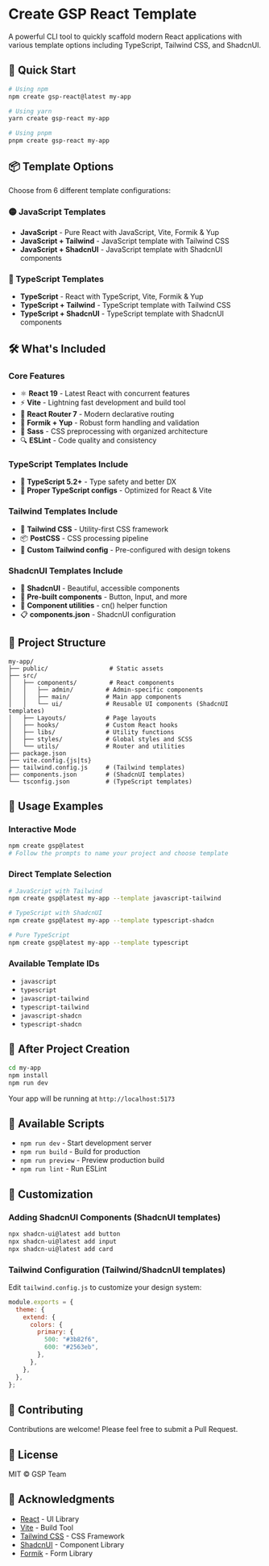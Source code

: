 # Create GSP React Template

A powerful CLI tool to quickly scaffold modern React applications with various template options including TypeScript, Tailwind CSS, and ShadcnUI.

## 🚀 Quick Start

```bash
# Using npm
npm create gsp-react@latest my-app

# Using yarn
yarn create gsp-react my-app

# Using pnpm
pnpm create gsp-react my-app
```

## 📦 Template Options

Choose from 6 different template configurations:

### 🟡 JavaScript Templates

- **JavaScript** - Pure React with JavaScript, Vite, Formik & Yup
- **JavaScript + Tailwind** - JavaScript template with Tailwind CSS
- **JavaScript + ShadcnUI** - JavaScript template with ShadcnUI components

### 🔵 TypeScript Templates

- **TypeScript** - React with TypeScript, Vite, Formik & Yup
- **TypeScript + Tailwind** - TypeScript template with Tailwind CSS
- **TypeScript + ShadcnUI** - TypeScript template with ShadcnUI components

## 🛠️ What's Included

### Core Features

- ⚛️ **React 19** - Latest React with concurrent features
- ⚡ **Vite** - Lightning fast development and build tool
- 🧭 **React Router 7** - Modern declarative routing
- 📝 **Formik + Yup** - Robust form handling and validation
- 🎨 **Sass** - CSS preprocessing with organized architecture
- 🔍 **ESLint** - Code quality and consistency

### TypeScript Templates Include

- 📘 **TypeScript 5.2+** - Type safety and better DX
- 🔧 **Proper TypeScript configs** - Optimized for React & Vite

### Tailwind Templates Include

- 🎨 **Tailwind CSS** - Utility-first CSS framework
- 📦 **PostCSS** - CSS processing pipeline
- 🎯 **Custom Tailwind config** - Pre-configured with design tokens

### ShadcnUI Templates Include

- 🎯 **ShadcnUI** - Beautiful, accessible components
- 🧩 **Pre-built components** - Button, Input, and more
- 🔧 **Component utilities** - cn() helper function
- 📋 **components.json** - ShadcnUI configuration

## 📁 Project Structure

```
my-app/
├── public/                 # Static assets
├── src/
│   ├── components/         # React components
│   │   ├── admin/         # Admin-specific components
│   │   ├── main/          # Main app components
│   │   └── ui/            # Reusable UI components (ShadcnUI templates)
│   ├── Layouts/           # Page layouts
│   ├── hooks/             # Custom React hooks
│   ├── libs/              # Utility functions
│   ├── styles/            # Global styles and SCSS
│   └── utils/             # Router and utilities
├── package.json
├── vite.config.{js|ts}
├── tailwind.config.js     # (Tailwind templates)
├── components.json        # (ShadcnUI templates)
└── tsconfig.json          # (TypeScript templates)
```

## 🎯 Usage Examples

### Interactive Mode

```bash
npm create gsp@latest
# Follow the prompts to name your project and choose template
```

### Direct Template Selection

```bash
# JavaScript with Tailwind
npm create gsp@latest my-app --template javascript-tailwind

# TypeScript with ShadcnUI
npm create gsp@latest my-app --template typescript-shadcn

# Pure TypeScript
npm create gsp@latest my-app --template typescript
```

### Available Template IDs

- `javascript`
- `typescript`
- `javascript-tailwind`
- `typescript-tailwind`
- `javascript-shadcn`
- `typescript-shadcn`

## 🚀 After Project Creation

```bash
cd my-app
npm install
npm run dev
```

Your app will be running at `http://localhost:5173`

## 📜 Available Scripts

- `npm run dev` - Start development server
- `npm run build` - Build for production
- `npm run preview` - Preview production build
- `npm run lint` - Run ESLint

## 🔧 Customization

### Adding ShadcnUI Components (ShadcnUI templates)

```bash
npx shadcn-ui@latest add button
npx shadcn-ui@latest add input
npx shadcn-ui@latest add card
```

### Tailwind Configuration (Tailwind/ShadcnUI templates)

Edit `tailwind.config.js` to customize your design system:

```js
module.exports = {
  theme: {
    extend: {
      colors: {
        primary: {
          500: "#3b82f6",
          600: "#2563eb",
        },
      },
    },
  },
};
```

## 🤝 Contributing

Contributions are welcome! Please feel free to submit a Pull Request.

## 📄 License

MIT © GSP Team

## 🙏 Acknowledgments

- [React](https://reactjs.org/) - UI Library
- [Vite](https://vitejs.dev/) - Build Tool
- [Tailwind CSS](https://tailwindcss.com/) - CSS Framework
- [ShadcnUI](https://ui.shadcn.com/) - Component Library
- [Formik](https://formik.org/) - Form Library

